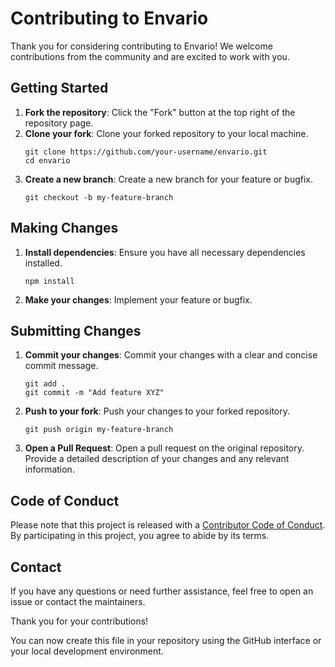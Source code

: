 # Contributing to Envario

Thank you for considering contributing to Envario! We welcome contributions from the community and are excited to work with you.

## Getting Started

1. **Fork the repository**: Click the "Fork" button at the top right of the repository page.
2. **Clone your fork**: Clone your forked repository to your local machine.
   ```
   git clone https://github.com/your-username/envario.git
   cd envario
   ```
3. **Create a new branch**: Create a new branch for your feature or bugfix.
   ```
   git checkout -b my-feature-branch
   ```

## Making Changes

1. **Install dependencies**: Ensure you have all necessary dependencies installed.
   ```
   npm install
   ```
2. **Make your changes**: Implement your feature or bugfix.

## Submitting Changes

1. **Commit your changes**: Commit your changes with a clear and concise commit message.
   ```
   git add .
   git commit -m "Add feature XYZ"
   ```
2. **Push to your fork**: Push your changes to your forked repository.
   ```
   git push origin my-feature-branch
   ```
3. **Open a Pull Request**: Open a pull request on the original repository. Provide a detailed description of your changes and any relevant information.

## Code of Conduct

Please note that this project is released with a [Contributor Code of Conduct](CODE_OF_CONDUCT.md). By participating in this project, you agree to abide by its terms.

## Contact

If you have any questions or need further assistance, feel free to open an issue or contact the maintainers.

Thank you for your contributions!

You can now create this file in your repository using the GitHub interface or your local development environment.
